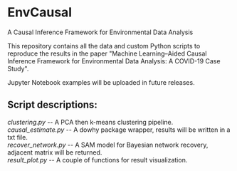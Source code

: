 # EnvCausal
A Causal Inference Framework for Environmental Data Analysis

This repository contains all the data and custom Python scripts to reproduce the results in the paper "Machine Learning–Aided Causal Inference Framework for Environmental Data Analysis: A COVID-19 Case Study".

Jupyter Notebook examples will be uploaded in future releases.

## Script descriptions:
  _clustering.py_ -- A PCA then k-means clustering pipeline.</br>
  _causal_estimate.py_ -- A dowhy package wrapper, results will be written in a txt file. </br>
  _recover_network.py_ -- A SAM model for Bayesian network recovery, adjacent matrix will be returned.  </br>
  _result_plot.py_ -- A couple of functions for result visualization.</br>

